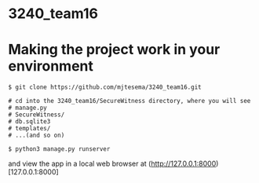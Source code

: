 # 3240_team16
Making the project work in your environment
===========================================

```
$ git clone https://github.com/mjtesema/3240_team16.git

# cd into the 3240_team16/SecureWitness directory, where you will see 
# manage.py 
# SecureWitness/ 
# db.sqlite3 
# templates/
# ...(and so on)
 
$ python3 manage.py runserver
```

and view the app in a local web browser at (http://127.0.0.1:8000)[127.0.0.1:8000]
